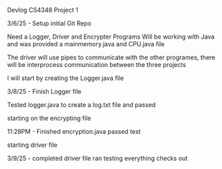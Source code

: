 Devlog CS4348 Project 1

3/6/25 - Setup initial Git Repo

Need a Logger, Driver and Encrypter Programs 
Will be working with Java and was provided a mainmemory.java and CPU.java file

The driver will use pipes to communicate with the other programes, there will be interprocess communication between the three projects

I will start by creating the Logger.java file 

3/8/25 - Finish Logger file

Tested logger.java to create a log.txt file and passed 

starting on the encrypting file

11:28PM - Finished encryption.java 
passed test

starting driver file

3/9/25 - completed driver file 
ran testing everything checks out